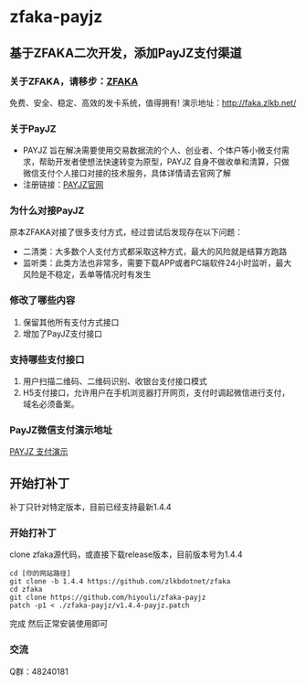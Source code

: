 # zfaka-payjz

## 基于ZFAKA二次开发，添加PayJZ支付渠道

### 关于ZFAKA，请移步：[ZFAKA](https://github.com/zlkbdotnet/zfaka)

免费、安全、稳定、高效的发卡系统，值得拥有!
演示地址：http://faka.zlkb.net/

### 关于PayJZ

+ PAYJZ 旨在解决需要使用交易数据流的个人、创业者、个体户等小微支付需求，帮助开发者使想法快速转变为原型，PAYJZ 自身不做收单和清算，只做微信支付个人接口对接的技术服务，具体详情请去官网了解
+ 注册链接：[PAYJZ官网](https://payjz.cn/ref/ndkedl)

### 为什么对接PayJZ

原本ZFAKA对接了很多支付方式，经过尝试后发现存在以下问题：

+ 二清类：大多数个人支付方式都采取这种方式，最大的风险就是结算方跑路
+ 监听类：此类方法也非常多，需要下载APP或者PC端软件24小时监听，最大风险是不稳定，丢单等情况时有发生

### 修改了哪些内容

1. 保留其他所有支付方式接口
2. 增加了PayJZ支付接口

### 支持哪些支付接口

1. 用户扫描二维码、二维码识别、收银台支付接口模式
2. H5支付接口，允许用户在手机浏览器打开网页，支付时调起微信进行支付，域名必须备案。

### PayJZ微信支付演示地址
[PAYJZ 支付演示](https://fk.payjz.cn/)

## 开始打补丁

补丁只针对特定版本，目前已经支持最新1.4.4

### 开始打补丁

clone zfaka源代码，或直接下载release版本，目前版本号为1.4.4

```
cd [你的网站路径]
git clone -b 1.4.4 https://github.com/zlkbdotnet/zfaka
cd zfaka
git clone https://github.com/hiyouli/zfaka-payjz
patch -p1 < ./zfaka-payjz/v1.4.4-payjz.patch
```

完成
然后正常安装使用即可

### 交流

Q群：48240181
